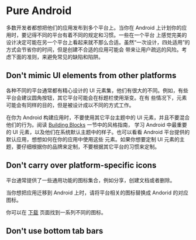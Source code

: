 # Pure Android
多数开发者都想把他们的应用发布到多个平台上。当你在 Android 上计划你的应用时，要记得不同的平台有着不同的规定和习惯。一些在一个平台
上感觉完美的设计决定可能在另一个平台上看起来就不那么合适。虽然“一次设计，四处适用”的方式会节省你的时间，但是创建不合适的应用可能会
带来让用户疏远的风险。考虑下面的准则，来避免常见的缺陷和陷阱。

## Don't mimic UI elements from other platforms
各种不同的平台通常都有精心设计的 UI 元素集，他们有很大的不同。例如，有些平台会建议圆角按钮，其它平台可能会在标题栏使用渐变。在有
些情况下，元素可能会有同样的目的，但是被设计成以不同的方式工作。

在你为 Android 构建应用时，不要使用其它平台主题中的 UI 元素，并且不要混合他们的行为。阅读 [Building Blocks]() 一节中的风格指南，
学习 Android 中最重要的 UI 元素，以及他们在系统默认主题中的样子。也可以看看 Android 平台提供的默认应用，想想如何在你的应用中使用这些
元素。如果你想要定制  UI 元素的主题，要仔细根据你的品牌来定制，不要根据其它平台的习惯来定制。

## Don't carry over platform-specific icons
平台通常提供了一些通用功能的图标集合，例如分享，创建文档或者删除。

当你想把应用迁移到 Android 上时，请将平台相关的图标替换成 Andorid 的对应图标。

你可以在 [下载]() 页面找到一系列不同的图标。

## Don't use bottom tab bars
